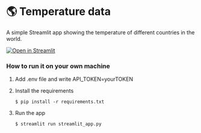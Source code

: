 # :earth_americas: Temperature data

A simple Streamlit app showing the temperature of different countries in the world.

[![Open in Streamlit](https://static.streamlit.io/badges/streamlit_badge_black_white.svg)](https://temperature-data.streamlit.app/)

### How to run it on your own machine
1. Add .env file and write API_TOKEN=yourTOKEN

1. Install the requirements

   ```
   $ pip install -r requirements.txt
   ```

2. Run the app

   ```
   $ streamlit run streamlit_app.py
   ```
